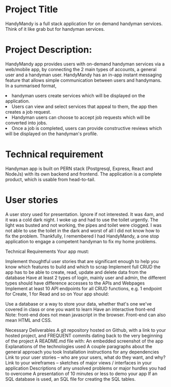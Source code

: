 # Project Title
HandyMandy is a full stack application for on demand handyman services. Think of it like grab but for handyman services.

# Project Description:
HandyMandy app provides users with on-demand handyman services via a web/mobile app, by connecting the 2 main types of accounts, a general user and a handyman user. HandyMandy has an in-app instant messaging feature that allows simple communication between users and handymans. In a summarised format,
<li>handyman users create services which will be displayed on the application.</li>
<li>Users can view and select services that appeal to them, the app then creates a job request. </li>
<li>Handyman users can choose to accept job requests which will be converted into jobs. </li>
<li>Once a job is completed, users can provide constructive reviews which will be displayed on the handyman's profile. </li>

# Technical requirement
Handyman app is built on PERN stack (Postgresql, Express, React and NodeJs) with its own backend and frontend. The application is a complete product, which is usable from head-to-tail.

# User stories
A user story used for presentation. Ignore if not interested. 
It was 4am, and it was a cold dark night. I woke up and had to use the toilet urgently. The light was busted and not working, the pipes and toilet were clogged. I was not able to use the toilet in the dark and worst of all I did not know how to fix the problem. Thankfully, I remembered I had HandyMandy, a one stop application to engage a competent handyman to fix my home problems.

Technical Requirements
Your app must:

Implement thoughtful user stories that are significant enough to help you know which features to build and which to scrap
Implement full CRUD the app has to be able to create, read, update and delete data from the database
Have at least 2 types of login, mainly user and admin, the different types should have difference accesses to the APIs and Webpages
Implement at least 10 API endpoints for all CRUD functions, e.g. 1 endpoint for Create, 1 for Read and so on
Your app should:

Use a database or a way to store your data, whether that's one we've covered in class or one you want to learn
Have an interactive front-end
Note: front-end does not mean javascript in the browser. Front-end can also mean HTML and CSS.

Necessary Deliverables
A git repository hosted on Github, with a link to your hosted project, and FREQUENT commits dating back to the very beginning of the project
A README.md file with:
An embedded screenshot of the app
Explanations of the technologies used
A couple paragraphs about the general approach you took
Installation instructions for any dependencies
Link to your user stories – who are your users, what do they want, and why?
Link to your wireframes – sketches of major views / interfaces in your application
Descriptions of any unsolved problems or major hurdles you had to overcome
A presentation of 10 minutes or less to demo your app
If an SQL database is used, an SQL file for creating the SQL tables.
